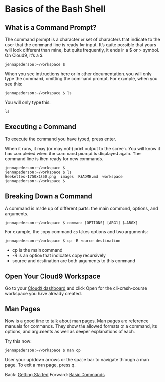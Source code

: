 # Basics of the Bash Shell

## What is a Command Prompt?

The command prompt is a character or set of characters that indicate to the user that the command line is ready for input. It’s quite possible that yours will look different than mine, but quite frequently, it ends in a $ or > symbol. On Cloud9, it’s a $.

```
jennapederson:~/workspace $
```

When you see instructions here or in other documentation, you will only type the command, omitting the command prompt. For example, when you see this:

```
jennapederson:~/workspace $ ls
```

You will only type this:
```
ls
```

## Executing a Command

To execute the command you have typed, press enter.

When it runs, it may (or may not!) print output to the screen. You will know it has completed when the command prompt is displayed again. The command line is then ready for new commands.

```
jennapederson:~/workspace $
jennapederson:~/workspace $ ls
Geekettes-1750x1750.png  images  README.md  workspace
jennapederson:~/workspace $
```

## Breaking Down a Command

A command is made up of different parts: the main command, options, and arguments.

```
jennapederson:~/workspace $ command [OPTIONS] [ARG1] […ARGX]
```

For example, the copy command `cp` takes options and two arguments:

```
jennapederson:~/workspace $ cp -R source destination
```
- cp is the main command
- -R is an option that indicates copy recursively
- source and destination are both arguments to this command

## Open Your Cloud9 Workspace

Go to your [Cloud9 dashboard](https://c9.io/dashboard.html) and click Open for the cli-crash-course workspace you have already created.

## Man Pages

Now is a good time to talk about man pages. Man pages are reference manuals for commands. They show the allowed formats of a command, its options, and arguments as well as deeper explanations of each.

Try this now:

```
jennapederson:~/workspace $ man cp
```

User your up/down arrows or the space bar to navigate through a man page. To exit a man page, press q.

Back: [Getting Started](02_getting_started.md)
Forward: [Basic Commands](04_basic_commands.md)

